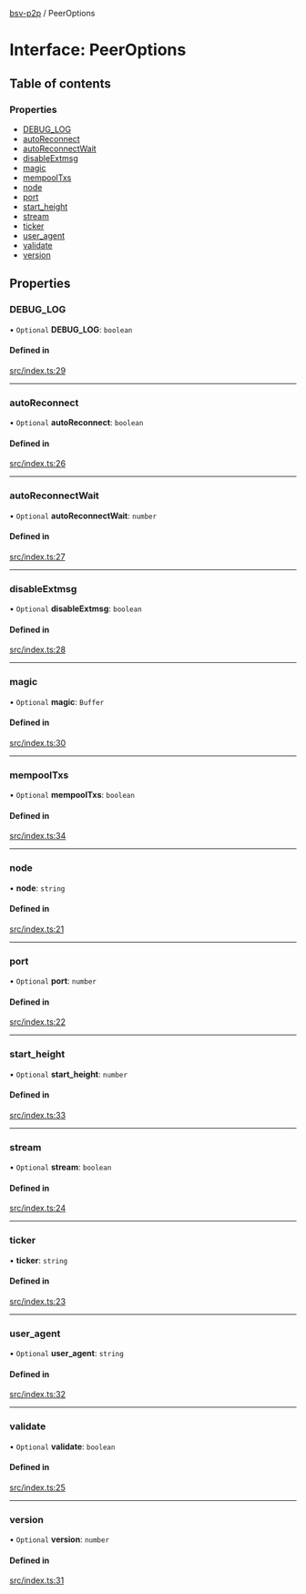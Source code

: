 [bsv-p2p](../README.md) / PeerOptions

# Interface: PeerOptions

## Table of contents

### Properties

- [DEBUG\_LOG](PeerOptions.md#debug_log)
- [autoReconnect](PeerOptions.md#autoreconnect)
- [autoReconnectWait](PeerOptions.md#autoreconnectwait)
- [disableExtmsg](PeerOptions.md#disableextmsg)
- [magic](PeerOptions.md#magic)
- [mempoolTxs](PeerOptions.md#mempooltxs)
- [node](PeerOptions.md#node)
- [port](PeerOptions.md#port)
- [start\_height](PeerOptions.md#start_height)
- [stream](PeerOptions.md#stream)
- [ticker](PeerOptions.md#ticker)
- [user\_agent](PeerOptions.md#user_agent)
- [validate](PeerOptions.md#validate)
- [version](PeerOptions.md#version)

## Properties

### DEBUG\_LOG

• `Optional` **DEBUG\_LOG**: `boolean`

#### Defined in

[src/index.ts:29](https://github.com/kevinejohn/bsv-p2p/blob/master/src/index.ts#L29)

___

### autoReconnect

• `Optional` **autoReconnect**: `boolean`

#### Defined in

[src/index.ts:26](https://github.com/kevinejohn/bsv-p2p/blob/master/src/index.ts#L26)

___

### autoReconnectWait

• `Optional` **autoReconnectWait**: `number`

#### Defined in

[src/index.ts:27](https://github.com/kevinejohn/bsv-p2p/blob/master/src/index.ts#L27)

___

### disableExtmsg

• `Optional` **disableExtmsg**: `boolean`

#### Defined in

[src/index.ts:28](https://github.com/kevinejohn/bsv-p2p/blob/master/src/index.ts#L28)

___

### magic

• `Optional` **magic**: `Buffer`

#### Defined in

[src/index.ts:30](https://github.com/kevinejohn/bsv-p2p/blob/master/src/index.ts#L30)

___

### mempoolTxs

• `Optional` **mempoolTxs**: `boolean`

#### Defined in

[src/index.ts:34](https://github.com/kevinejohn/bsv-p2p/blob/master/src/index.ts#L34)

___

### node

• **node**: `string`

#### Defined in

[src/index.ts:21](https://github.com/kevinejohn/bsv-p2p/blob/master/src/index.ts#L21)

___

### port

• `Optional` **port**: `number`

#### Defined in

[src/index.ts:22](https://github.com/kevinejohn/bsv-p2p/blob/master/src/index.ts#L22)

___

### start\_height

• `Optional` **start\_height**: `number`

#### Defined in

[src/index.ts:33](https://github.com/kevinejohn/bsv-p2p/blob/master/src/index.ts#L33)

___

### stream

• `Optional` **stream**: `boolean`

#### Defined in

[src/index.ts:24](https://github.com/kevinejohn/bsv-p2p/blob/master/src/index.ts#L24)

___

### ticker

• **ticker**: `string`

#### Defined in

[src/index.ts:23](https://github.com/kevinejohn/bsv-p2p/blob/master/src/index.ts#L23)

___

### user\_agent

• `Optional` **user\_agent**: `string`

#### Defined in

[src/index.ts:32](https://github.com/kevinejohn/bsv-p2p/blob/master/src/index.ts#L32)

___

### validate

• `Optional` **validate**: `boolean`

#### Defined in

[src/index.ts:25](https://github.com/kevinejohn/bsv-p2p/blob/master/src/index.ts#L25)

___

### version

• `Optional` **version**: `number`

#### Defined in

[src/index.ts:31](https://github.com/kevinejohn/bsv-p2p/blob/master/src/index.ts#L31)

